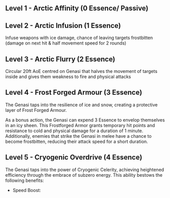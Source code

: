 ## Level 1 - Arctic Affinity (0 Essence/ Passive)
## Level 2 - Arctic Infusion (1 Essence)
Infuse weapons with ice damage, chance of leaving targets frostbitten (damage on next hit & half movement speed for 2 rounds)
## Level 3 - Arctic Flurry (2 Essence)
Circular 20ft AoE centred on Genasi that halves the movement of targets inside and gives them weakness to fire and physical attacks
## Level 4 - Frost Forged Armour (3 Essence)

The Genasi taps into the resilience of ice and snow, creating a protective layer of Frost Forged Armour.

As a bonus action, the Genasi can expend 3 Essence to envelop themselves in an icy sheen. This Frostforged Armor grants temporary hit points and resistance to cold and physical damage for a duration of 1 minute. Additionally, enemies that strike the Genasi in melee have a chance to become frostbitten, reducing their attack speed for a short duration.
## Level 5 - Cryogenic Overdrive (4 Essence)
The Genasi taps into the power of Cryogenic Celerity, achieving heightened efficiency through the embrace of subzero energy. This ability bestows the following benefits:
- Speed Boost: